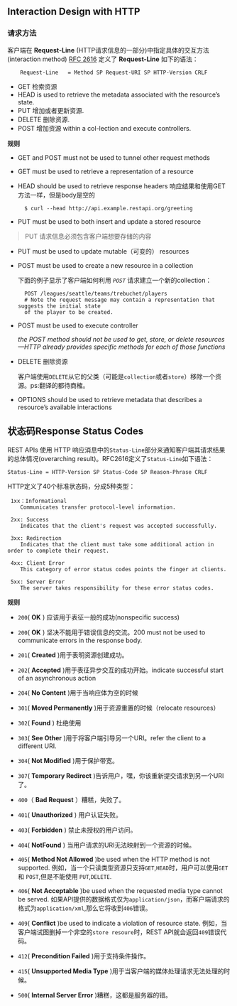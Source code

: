 ## Interaction Design with HTTP

### 请求方法

客户端在 **Request-Line** (HTTP请求信息的一部分)中指定具体的交互方法(interaction method) [RFC 2616](http://www.rfc-editor.org/rfc/rfc2616.txt) 定义了 **Request-Line** 如下的语法：

		Request-Line   = Method SP Request-URI SP HTTP-Version CRLF

+ GET 检索资源
+ HEAD is used to retrieve the metadata associated with the resource’s state.
+ PUT 增加或者更新资源.
+ DELETE 删除资源.
+ POST 增加资源 within a col-lection and execute controllers.

**规则**

+ GET and POST must not be used to tunnel other request methods

+ GET must be used to retrieve a representation of a resource

+ HEAD should be used to retrieve response headers
响应结果和使用GET方法一样，但是body是空的

		$ curl --head http://api.example.restapi.org/greeting

+ PUT must be used to both insert and update a stored resource
> PUT 请求信息必须包含客户端想要存储的内容

+ PUT must be used to update mutable（可变的） resources

+ POST must be used to create a new resource in a collection

	下面的例子显示了客户端如何利用 *`POST`* 请求建立一个新的collection：

		POST /leagues/seattle/teams/trebuchet/players
		# Note the request message may contain a representation that suggests the initial state 
		of the player to be created.

+ POST must be used to execute controller
	
	_the POST method should not be used to get, store, or delete resources
	—HTTP already provides specific methods for each of those functions_

+ DELETE 删除资源

	客户端使用`DELETE`从它的父类（可能是`collection`或者`store`）移除一个资源。ps:翻译的都待商榷。

+ OPTIONS should be used to retrieve metadata that describes a resource’s available interactions
	
## 状态码Response Status Codes

REST APIs 使用 HTTP 响应消息中的`Status-Line`部分来通知客户端其请求结果的总体情况(overarching result)。RFC2616定义了`Status-Line`如下语法：
```
Status-Line = HTTP-Version SP Status-Code SP Reason-Phrase CRLF
```

HTTP定义了40个标准状态码，分成5种类型：

```
 1xx：Informational
	Communicates transfer protocol-level information.

 2xx: Success
	Indicates that the client's request was accepted successfully.

 3xx: Redirection
	Indicates that the client must take some additional action in order to complete their request.

 4xx: Client Error
	This category of error status codes points the finger at clients.

 5xx: Server Error
	The server takes responsibility for these error status codes.
```

**规则**

+ `200`( **OK** ) 应该用于表征一般的成功(nonspecific success)

+ `200`( **OK** ) 坚决不能用于错误信息的交流。200 must not be used to communicate errors in the response body.

+ `201`( **Created** )用于表明资源创建成功。

+ `202`( **Accepted** )用于表征异步交互的成功开始。indicate successful start of an asynchronous action
 
+ `204`( **No Content** )用于当响应体为空的时候
 
+ `301`( **Moved Permanently** )用于资源重置的时候（relocate resources）
 
+ `302`( **Found** ) 杜绝使用

+ `303`( **See Other** )用于将客户端引导另一个URI。refer the client to a different URI.
 
+ `304`( **Not Modified** )用于保护带宽。
 
+ `307`( **Temporary Redirect** )告诉用户，嘿，你该重新提交请求到另一个URI了。

+ `400`（ **Bad Request** ）糟糕，失败了。

+ `401`( **Unauthorized** ) 用户认证失败。
 
+ `403`( **Forbidden** ) 禁止未授权的用户访问。
 
+ `404`( **NotFound** ) 当用户请求的URI无法映射到一个资源的时候。

+ `405`( **Method Not Allowed** )be used when the HTTP method is not supported.
 	例如，当一个只读类型资源只支持`GET`,`HEAD`时，用户可以使用`GET` 和 `POST`,但是不能使用 `PUT`,`DELETE`.
	
+ `406`( **Not Acceptable** )be used when the requested media type cannot be served.
 	如果API提供的数据格式仅为`application/json`，而客户端请求的格式为`application/xml`,那么它将收到`406`错误。
	
+ `409`( **Conflict** )be used to indicate a violation of resource state.
	例如，当客户端试图删掉一个非空的`store resoure`时，REST API就会返回`409`错误代码。
 	
+ `412`( **Precondition Failed** )用于支持条件操作。

+ `415`( **Unsupported Media Type** )用于当客户端的媒体处理请求无法处理的时候。
 
+ `500`( **Internal Server Error** )糟糕，这都是服务器的错。